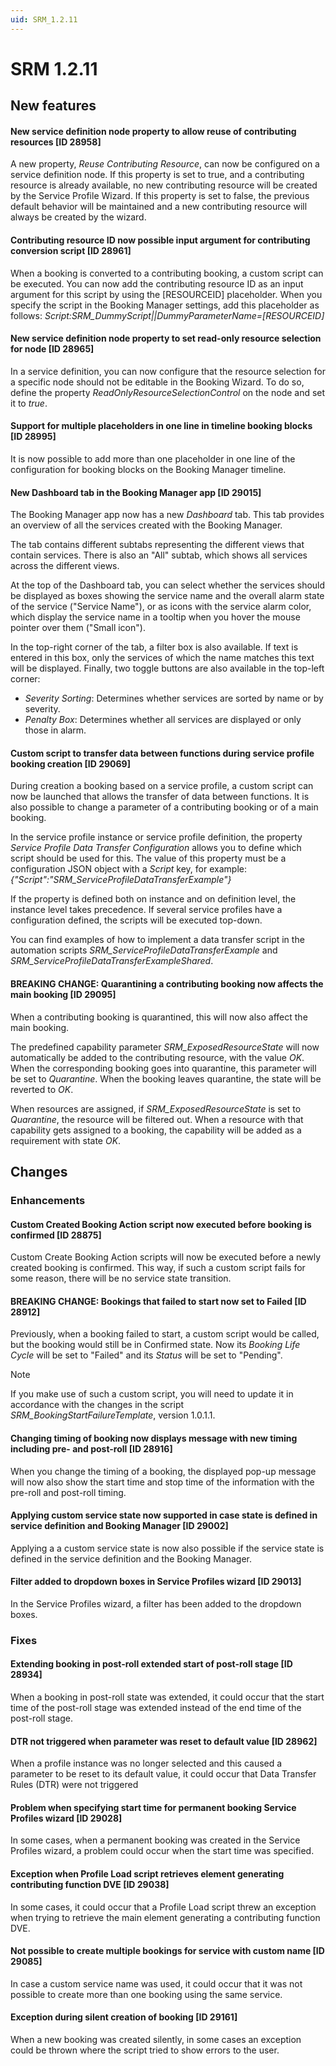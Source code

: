 ```yaml
---
uid: SRM_1.2.11
---
```


# SRM 1.2.11

## New features

#### New service definition node property to allow reuse of contributing resources \[ID 28958\]

A new property, *Reuse Contributing Resource*, can now be configured on a service definition node. If this property is set to true, and a contributing resource is already available, no new contributing resource will be created by the Service Profile Wizard. If this property is set to false, the previous default behavior will be maintained and a new contributing resource will always be created by the wizard.

#### Contributing resource ID now possible input argument for contributing conversion script \[ID 28961\]

When a booking is converted to a contributing booking, a custom script can be executed. You can now add the contributing resource ID as an input argument for this script by using the \[RESOURCEID\] placeholder. When you specify the script in the Booking Manager settings, add this placeholder as follows: *Script:SRM_DummyScript\|\|DummyParameterName=\[RESOURCEID\]*

#### New service definition node property to set read-only resource selection for node \[ID 28965\]

In a service definition, you can now configure that the resource selection for a specific node should not be editable in the Booking Wizard. To do so, define the property *ReadOnlyResourceSelectionControl* on the node and set it to *true*.

#### Support for multiple placeholders in one line in timeline booking blocks \[ID 28995\]

It is now possible to add more than one placeholder in one line of the configuration for booking blocks on the Booking Manager timeline.

#### New Dashboard tab in the Booking Manager app \[ID 29015\]

The Booking Manager app now has a new *Dashboard* tab. This tab provides an overview of all the services created with the Booking Manager.

The tab contains different subtabs representing the different views that contain services. There is also an "All" subtab, which shows all services across the different views.

At the top of the Dashboard tab, you can select whether the services should be displayed as boxes showing the service name and the overall alarm state of the service ("Service Name"), or as icons with the service alarm color, which display the service name in a tooltip when you hover the mouse pointer over them ("Small icon").

In the top-right corner of the tab, a filter box is also available. If text is entered in this box, only the services of which the name matches this text will be displayed. Finally, two toggle buttons are also available in the top-left corner:

- *Severity Sorting*: Determines whether services are sorted by name or by severity.
- *Penalty Box*: Determines whether all services are displayed or only those in alarm.

#### Custom script to transfer data between functions during service profile booking creation \[ID 29069\]

During creation a booking based on a service profile, a custom script can now be launched that allows the transfer of data between functions. It is also possible to change a parameter of a contributing booking or of a main booking.

In the service profile instance or service profile definition, the property *Service Profile Data Transfer Configuration* allows you to define which script should be used for this. The value of this property must be a configuration JSON object with a *Script* key, for example: *{"Script":"SRM_ServiceProfileDataTransferExample"}*

If the property is defined both on instance and on definition level, the instance level takes precedence. If several service profiles have a configuration defined, the scripts will be executed top-down.

You can find examples of how to implement a data transfer script in the automation scripts *SRM_ServiceProfileDataTransferExample* and *SRM_ServiceProfileDataTransferExampleShared*.

#### BREAKING CHANGE: Quarantining a contributing booking now affects the main booking \[ID 29095\]

When a contributing booking is quarantined, this will now also affect the main booking.

The predefined capability parameter *SRM_ExposedResourceState* will now automatically be added to the contributing resource, with the value *OK*. When the corresponding booking goes into quarantine, this parameter will be set to *Quarantine*. When the booking leaves quarantine, the state will be reverted to *OK*.

When resources are assigned, if *SRM_ExposedResourceState* is set to *Quarantine*, the resource will be filtered out. When a resource with that capability gets assigned to a booking, the capability will be added as a requirement with state *OK*.

## Changes

### Enhancements

#### Custom Created Booking Action script now executed before booking is confirmed \[ID 28875\]

Custom Create Booking Action scripts will now be executed before a newly created booking is confirmed. This way, if such a custom script fails for some reason, there will be no service state transition.

#### BREAKING CHANGE: Bookings that failed to start now set to Failed \[ID 28912\]

Previously, when a booking failed to start, a custom script would be called, but the booking would still be in Confirmed state. Now its *Booking Life Cycle* will be set to "Failed" and its *Status* will be set to "Pending".

> [!NOTE]
> If you make use of such a custom script, you will need to update it in accordance with the changes in the script *SRM_BookingStartFailureTemplate*, version 1.0.1.1.

#### Changing timing of booking now displays message with new timing including pre- and post-roll \[ID 28916\]

When you change the timing of a booking, the displayed pop-up message will now also show the start time and stop time of the information with the pre-roll and post-roll timing.

#### Applying custom service state now supported in case state is defined in service definition and Booking Manager \[ID 29002\]

Applying a a custom service state is now also possible if the service state is defined in the service definition and the Booking Manager.

#### Filter added to dropdown boxes in Service Profiles wizard \[ID 29013\]

In the Service Profiles wizard, a filter has been added to the dropdown boxes.

### Fixes

#### Extending booking in post-roll extended start of post-roll stage \[ID 28934\]

When a booking in post-roll state was extended, it could occur that the start time of the post-roll stage was extended instead of the end time of the post-roll stage.

#### DTR not triggered when parameter was reset to default value \[ID 28962\]

When a profile instance was no longer selected and this caused a parameter to be reset to its default value, it could occur that Data Transfer Rules (DTR) were not triggered

#### Problem when specifying start time for permanent booking Service Profiles wizard \[ID 29028\]

In some cases, when a permanent booking was created in the Service Profiles wizard, a problem could occur when the start time was specified.

#### Exception when Profile Load script retrieves element generating contributing function DVE \[ID 29038\]

In some cases, it could occur that a Profile Load script threw an exception when trying to retrieve the main element generating a contributing function DVE.

#### Not possible to create multiple bookings for service with custom name \[ID 29085\]

In case a custom service name was used, it could occur that it was not possible to create more than one booking using the same service.

#### Exception during silent creation of booking \[ID 29161\]

When a new booking was created silently, in some cases an exception could be thrown where the script tried to show errors to the user.
